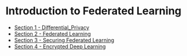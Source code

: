 # Introduction to Federated Learning

- [Section 1 - Differential_Privacy](https://github.com/Kabongosalomon/Deep-Learning-Nanodegree/blob/master/Differential%20Privacy/Section%201%20-%20Differential_Privacy.ipynb)
- [Section 2 - Federated Learning](https://github.com/Kabongosalomon/Deep-Learning-Nanodegree/blob/master/Differential%20Privacy/Section%202%20-%20Federated%20Learning.ipynb)
- [Section 3 - Securing Federated Learning](https://github.com/Kabongosalomon/Deep-Learning-Nanodegree/blob/master/Differential%20Privacy/Section%203%20-%20Securing%20Federated%20Learning.ipynb)
- [Section 4 - Encrypted Deep Learning](https://github.com/Kabongosalomon/Deep-Learning-Nanodegree/blob/master/Differential%20Privacy/Section%204%20-%20Encrypted%20Deep%20Learning.ipynb)